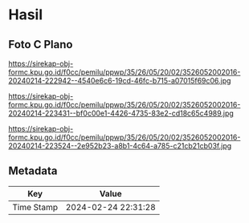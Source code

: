 # Hasil

## Foto C Plano

https://sirekap-obj-formc.kpu.go.id/f0cc/pemilu/ppwp/35/26/05/20/02/3526052002016-20240214-222942--4540e6c6-19cd-46fc-b715-a07015f69c06.jpg

https://sirekap-obj-formc.kpu.go.id/f0cc/pemilu/ppwp/35/26/05/20/02/3526052002016-20240214-223431--bf0c00e1-4426-4735-83e2-cd18c65c4989.jpg

https://sirekap-obj-formc.kpu.go.id/f0cc/pemilu/ppwp/35/26/05/20/02/3526052002016-20240214-223524--2e952b23-a8b1-4c64-a785-c21cb21cb03f.jpg


## Metadata

| Key        | Value               |
| ---------- | ------------------- |
| Time Stamp | 2024-02-24 22:31:28 |



